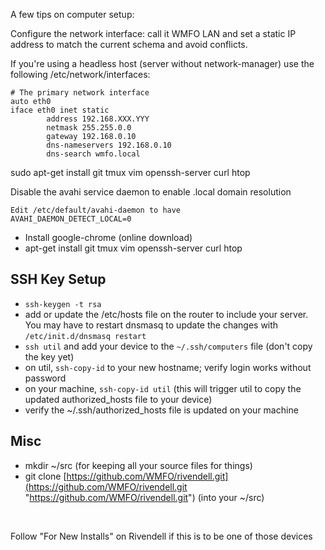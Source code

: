 A few tips on computer setup:

Configure the network interface: call it WMFO LAN and set a static IP address to match the current schema and avoid conflicts.

If you're using a headless host (server without network-manager) use the following /etc/network/interfaces:

    # The primary network interface
    auto eth0
    iface eth0 inet static
            address 192.168.XXX.YYY
            netmask 255.255.0.0
            gateway 192.168.0.10
            dns-nameservers 192.168.0.10
            dns-search wmfo.local

sudo apt-get install git tmux vim openssh-server curl htop

Disable the avahi service daemon to enable .local domain resolution

    Edit /etc/default/avahi-daemon to have 
    AVAHI_DAEMON_DETECT_LOCAL=0

-   Install google-chrome (online download)
-   apt-get install git tmux vim openssh-server curl htop

## SSH Key Setup

-   `ssh-keygen -t rsa`
-   add or update the /etc/hosts file on the router to include your server. You may have to restart dnsmasq to update the changes with `/etc/init.d/dnsmasq restart`
-   `ssh util` and add your device to the `~/.ssh/computers` file (don't copy the key yet)
-   on util, `ssh-copy-id` to your new hostname; verify login works without password
-   on your machine, `ssh-copy-id util` (this will trigger util to copy the updated authorized_hosts file to your device)
-   verify the ~/.ssh/authorized_hosts file is updated on your machine

## Misc
-   mkdir \~/src (for keeping all your source files for things)
-   git clone [https://github.com/WMFO/rivendell.git](https://github.com/WMFO/rivendell.git "https://github.com/WMFO/rivendell.git") (into your \~/src)

 

Follow "For New Installs" on Rivendell if this is to be one of those devices
